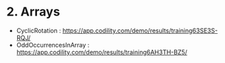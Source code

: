 # 2. Arrays
- CyclicRotation : https://app.codility.com/demo/results/training63SE3S-RQJ/
- OddOccurrencesInArray : https://app.codility.com/demo/results/training6AH3TH-BZ5/

